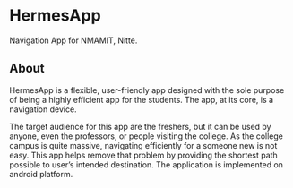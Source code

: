 # HermesApp

Navigation App for NMAMIT, Nitte.

## About

HermesApp is a flexible, user-friendly app designed with the sole purpose of being a highly efficient app for the students. The app, at its core, is a navigation device.

The target audience for this app are the freshers, but it can be used by anyone, even the professors, or people visiting the college. As the college campus is quite massive, navigating efficiently for a someone new is not easy. This app helps remove that problem by providing the shortest path possible to user’s intended destination. The application is implemented on android platform.
